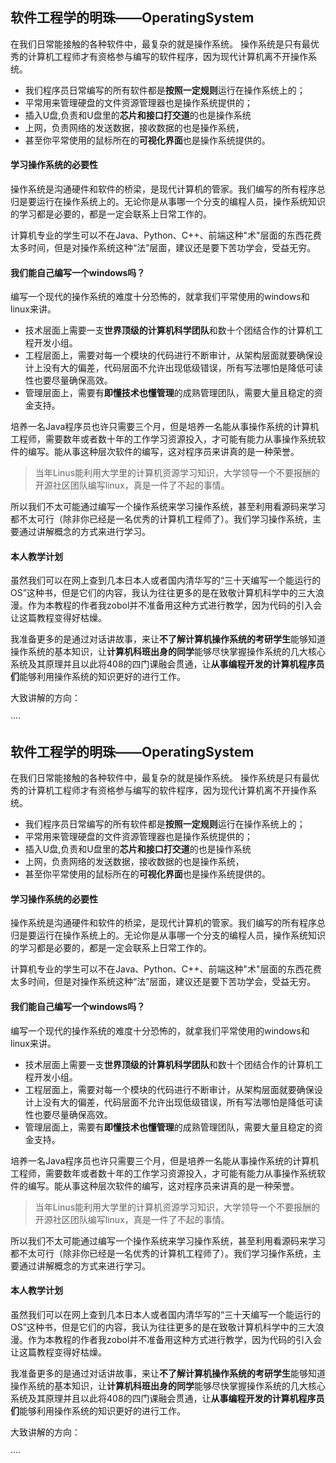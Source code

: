 ## 软件工程学的明珠——OperatingSystem

在我们日常能接触的各种软件中，最复杂的就是操作系统。
操作系统是只有最优秀的计算机工程师才有资格参与编写的软件程序，因为现代计算机离不开操作系统。

* 我们程序员日常编写的所有软件都是**按照一定规则**运行在操作系统上的；
* 平常用来管理硬盘的文件资源管理器也是操作系统提供的；
* 插入U盘,负责和U盘里的**芯片和接口打交道**的也是操作系统
* 上网，负责网络的发送数据，接收数据的也是操作系统，
* 甚至你平常使用的鼠标所在的**可视化界面**也是操作系统提供的。

#### 学习操作系统的必要性

操作系统是沟通硬件和软件的桥梁，是现代计算机的管家。我们编写的所有程序总归是要运行在操作系统上的。无论你是从事哪一个分支的编程人员，操作系统知识的学习都是必要的，都是一定会联系上日常工作的。

计算机专业的学生可以不在Java、Python、C++、前端这种"术"层面的东西花费太多时间，但是对操作系统这种“法”层面，建议还是要下苦功学会，受益无穷。


#### 我们能自己编写一个windows吗？
编写一个现代的操作系统的难度十分恐怖的，就拿我们平常使用的windows和linux来讲。
* 技术层面上需要一支**世界顶级的计算机科学团队**和数十个团结合作的计算机工程开发小组。
* 工程层面上，需要对每一个模块的代码进行不断审计，从架构层面就要确保设计上没有大的偏差，代码层面不允许出现低级错误，所有写法哪怕是降低可读性也要尽量确保高效。
* 管理层面上，需要有**即懂技术也懂管理**的成熟管理团队，需要大量且稳定的资金支持。

培养一名Java程序员也许只需要三个月，但是培养一名能从事操作系统的计算机工程师，需要数年或者数十年的工作学习资源投入，才可能有能力从事操作系统软件的编写。能从事这种层次软件的编写，这对程序员来讲真的是一种荣誉。

>当年Linus能利用大学里的计算机资源学习知识，大学领导一个不要报酬的开源社区团队编写linux，真是一件了不起的事情。 

所以我们不太可能通过编写一个操作系统来学习操作系统，甚至利用看源码来学习都不太可行（除非你已经是一名优秀的计算机工程师了）。我们学习操作系统，主要通过讲解概念的方式来进行学习。



#### 本人教学计划
虽然我们可以在网上查到几本日本人或者国内清华写的“三十天编写一个能运行的OS”这种书，但是它们的内容，我认为往往更多的是在致敬计算机科学中的三大浪漫。作为本教程的作者我zobol并不准备用这种方式进行教学，因为代码的引入会让这篇教程变得好枯燥。

我准备更多的是通过对话讲故事，来让**不了解计算机操作系统的考研学生**能够知道操作系统的基本知识，让**计算机科班出身的同学**能够尽快掌握操作系统的几大核心系统及其原理并且以此将408的四门课融会贯通，让**从事编程开发的计算机程序员们**能够利用操作系统的知识更好的进行工作。

大致讲解的方向：


····

## 软件工程学的明珠——OperatingSystem

在我们日常能接触的各种软件中，最复杂的就是操作系统。
操作系统是只有最优秀的计算机工程师才有资格参与编写的软件程序，因为现代计算机离不开操作系统。

* 我们程序员日常编写的所有软件都是**按照一定规则**运行在操作系统上的；
* 平常用来管理硬盘的文件资源管理器也是操作系统提供的；
* 插入U盘,负责和U盘里的**芯片和接口打交道**的也是操作系统
* 上网，负责网络的发送数据，接收数据的也是操作系统，
* 甚至你平常使用的鼠标所在的**可视化界面**也是操作系统提供的。

#### 学习操作系统的必要性

操作系统是沟通硬件和软件的桥梁，是现代计算机的管家。我们编写的所有程序总归是要运行在操作系统上的。无论你是从事哪一个分支的编程人员，操作系统知识的学习都是必要的，都是一定会联系上日常工作的。

计算机专业的学生可以不在Java、Python、C++、前端这种"术"层面的东西花费太多时间，但是对操作系统这种“法”层面，建议还是要下苦功学会，受益无穷。


#### 我们能自己编写一个windows吗？
编写一个现代的操作系统的难度十分恐怖的，就拿我们平常使用的windows和linux来讲。
* 技术层面上需要一支**世界顶级的计算机科学团队**和数十个团结合作的计算机工程开发小组。
* 工程层面上，需要对每一个模块的代码进行不断审计，从架构层面就要确保设计上没有大的偏差，代码层面不允许出现低级错误，所有写法哪怕是降低可读性也要尽量确保高效。
* 管理层面上，需要有**即懂技术也懂管理**的成熟管理团队，需要大量且稳定的资金支持。

培养一名Java程序员也许只需要三个月，但是培养一名能从事操作系统的计算机工程师，需要数年或者数十年的工作学习资源投入，才可能有能力从事操作系统软件的编写。能从事这种层次软件的编写，这对程序员来讲真的是一种荣誉。

>当年Linus能利用大学里的计算机资源学习知识，大学领导一个不要报酬的开源社区团队编写linux，真是一件了不起的事情。 

所以我们不太可能通过编写一个操作系统来学习操作系统，甚至利用看源码来学习都不太可行（除非你已经是一名优秀的计算机工程师了）。我们学习操作系统，主要通过讲解概念的方式来进行学习。



#### 本人教学计划
虽然我们可以在网上查到几本日本人或者国内清华写的“三十天编写一个能运行的OS”这种书，但是它们的内容，我认为往往更多的是在致敬计算机科学中的三大浪漫。作为本教程的作者我zobol并不准备用这种方式进行教学，因为代码的引入会让这篇教程变得好枯燥。

我准备更多的是通过对话讲故事，来让**不了解计算机操作系统的考研学生**能够知道操作系统的基本知识，让**计算机科班出身的同学**能够尽快掌握操作系统的几大核心系统及其原理并且以此将408的四门课融会贯通，让**从事编程开发的计算机程序员们**能够利用操作系统的知识更好的进行工作。

大致讲解的方向：


····

